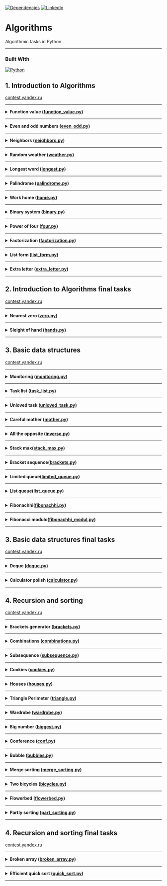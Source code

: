 [![Dependencies][dependency-shield]][dependency-url]
[![LinkedIn][linkedin-shield]][linkedin-url]

# Algorithms

Algorithmic tasks in Python

---

### Built With

[![Python][Python.io]][Python-url]

## 1. Introduction to Algorithms

[contest.yandex.ru](https://contest.yandex.ru/contest/23389/problems/)

---

<details>
<summary>
<b>Function value (<a href="introduction_to_algorithms/function_value.py">function_value.py</a>)</b>
</summary>

#### Description

Vasya is doing a math test: he calculates the value of functions at various points. The weather is fine, and friends
invite Vasya to go for a walk. But the boy decided to finish the test first and only after that go to his friends.
Unfortunately, Vasya does not know how to program yet. But you know how. Help Vasya write the code for the function that
calculates y = ax2 + bx + c. Write a program that will use the coefficients a, b, c and the number x to display the
value of the function at the point x.

#### Enter form

Integers a, x, b, c are given as input separated by a space. At the end of the input is a line break.

#### Expected output

Print one number — the value of the function at the point x.

#### Example

Enter: -8 -5 -2 7
Output: -183

</details>

------

<details>
<summary>
<b>Even and odd numbers (<a href="introduction_to_algorithms/even_odd.py">even_odd.py</a>)</b>
</summary>

#### Description

Imagine an online subway game where the player presses a button and three random numbers appear on the screen. If all
three numbers are of the same parity, the player wins.

Write a program that uses three numbers to determine whether a player has won or not.

#### Enter form

The first line contains three random integers a, b and c. Numbers do not exceed 109 modulo.

#### Expected output

Print "WIN" if the player won, and "FAIL" otherwise.

#### Example

Enter: 7 11 7
Output: WIN

</details>

------
<details>
<summary>
<b>Neighbors (<a href="introduction_to_algorithms/neighbors.py">neighbors.py</a>)</b>
</summary>

#### Description

Given a matrix. You need to write a function that for an element returns all of its neighbors. A neighbor is an element
that is one cell away from the current one to the left, right, up, or down. Diagonal elements are not considered
adjacent.

For example, in matrix A, neighboring elements for (0, 0) will be 2 and 0. And for (2, 1) - 1, 2, 7, 7.

![neighbors.png](neighbors.png)

#### Enter form

The first line contains n — the number of matrix rows. In the second - the number of columns m. The numbers m and n do
not exceed 1000. The next n lines contain a matrix. The elements of the matrix are integers, modulo not exceeding 1000.
The last two lines contain the coordinates of the element whose neighbors are to be found. Indexing starts from zero.

#### Expected output

Type the numbers you need in ascending order, separated by a space.

#### Example

Enter:  
4  
3  
1 2 3  
0 2 6  
7 4 1  
2 7 0  
3  
0

Output: 7 7

</details>

------

<details>
<summary>
<b>Random weather (<a href="introduction_to_algorithms/weather.py">weather.py</a>)</b>
</summary>

#### Description

Your city's weather service has decided to explore the weather in a new way.

Under the air temperature on a particular day, we mean the maximum temperature on that day.

Under the randomness of the weather for n days, the service understands the number of days in which the temperature is
strictly higher than the day before (if such exists) and on the day after the current one (if such exists). For example,
if for 5 days the maximum air temperature was [1, 2, 5, 4, 8] degrees, then the randomness for this period is 2: the
described conditions were fulfilled on the 3rd and 5th days.

Determine the chaotic weather for this period from daily temperature readings.

Note that if the number of readings is n=1, then the only day will be chaotic.

#### Enter form

The first line contains an integer n, the length of the measurement period in days, 1 ≤ n≤ 105. The second line contains
n integers, the temperature values on each of the n days. Temperature values do not exceed 273 modulo.

#### Expected output

Print a single number — randomness for the given period.

#### Example

Enter:  
7  
-1 -10 -8 0 2 0 5

Output: 3

</details>

------

<details>
<summary>
<b>Longest word (<a href="introduction_to_algorithms/longest.py">longest.py</a>)</b>
</summary>

#### Description

To prepare for the seminar, Gaucher should read an article on effective management. Since Gosha wants to plan the day in
advance, he needs to estimate the complexity of the article.

He came up with this evaluation method: a random sentence is taken from the text and the longest word is searched for in
it. Its length will be the conditional complexity of the article.

Help Gosha cope with this task.

#### Enter form

The first line contains the text length L (1 ≤ L ≤ 105).

The next line contains text consisting of lowercase Latin letters and spaces. A word is a sequence of letters not
separated by spaces. Spaces can be at the very beginning of the line and at the very end of it. The text ends with a
line break, this character is not included in the number of other L characters.

#### Expected output

In the first line print the longest word. In the second line print its length. If there are several suitable words,
print the one that occurs first.

#### Example

Enter:  
19  
i love segment tree

Output:  
segment  
7

</details>

------

<details>
<summary>
<b>Palindrome (<a href="introduction_to_algorithms/palindrome.py">palindrome.py</a>)</b>
</summary>

#### Description

Help Vasya understand if the phrase will be a palindrome‎. Only letters and numbers are counted, uppercase and lowercase
letters are considered the same.

The solution should run in O(N), where N is the length of the input string.

#### Enter form

A single line contains a phrase or a word. Letters can only be Latin. The length of the text does not exceed 20,000
characters.

The phrase can consist of lowercase and uppercase Latin letters, numbers, punctuation marks.

#### Expected output

Print "True" if the phrase is a palindrome, and "False" if it is not.

#### Example

Enter: A man, a plan, a canal: Panama

Output: True

</details>

------

<details>
<summary>
<b>Work home (<a href="introduction_to_algorithms/home.py">home.py</a>)</b>
</summary>

#### Description

Vasya has implemented a function that converts an integer from decimal to binary. But it doesn't seem to work out very
well.

Try to write a more efficient program.

Do not use the built-in language tools for converting numbers into binary representation.

#### Enter form

The input is an integer in the range from 0 to 10000.

#### Expected output

Print the binary representation of this number.

#### Example

Enter: 5

Output: 101

</details>

------

<details>
<summary>
<b>Binary system (<a href="introduction_to_algorithms/binary.py">binary.py</a>)</b>
</summary>

#### Description

Timothy wrote down two numbers in the binary system and asked Gosha to print their sum, also in the binary system. The
ability to add binary numbers built into the programming language cannot be used. Help Gosha solve the problem.

The solution should run in O(N), where N is the number of digits of the maximum number in the input.

#### Enter form

Two numbers in binary notation, each on a separate line. The length of each number does not exceed 10,000 characters.

#### Expected output

One number in the binary system.

#### Example

Enter:  
1010  
1011

Output: 10101

</details>

------

<details>
<summary>
<b>Power of four (<a href="introduction_to_algorithms/four.py">four.py</a>)</b>
</summary>

#### Description

Write a program that determines whether a positive integer is a power of 4.

Hint: the power of four will be all numbers of the form 4n, where n is a non-negative integer.

#### Enter form

The input is an integer in the range from 1 to 10000.

#### Expected output

Print "True" if the number is a power of four, "False" otherwise.

#### Example

Enter: 15

Output: False

</details>

------

<details>
<summary>
<b>Factorization (<a href="introduction_to_algorithms/factorization.py">factorization.py</a>)</b>
</summary>

#### Description

The fundamental theorem of arithmetic says: any number can be decomposed into a product of prime factors in a unique
way, up to their permutation. For example:

The number 8 can be represented as 2 × 2 × 2.
The number 50 is like 2 x 5 x 5 (or 5 x 5 x 2, or 5 x 2 x 5). The three variants differ only in the order of the
multipliers.
Factoring a number into prime factors is called factoring a number.

Write a program that factorizes the given number.

#### Enter form

The single line contains the number n (2 ≤ n ≤ 109) to be factorized.

#### Expected output

Print, in non-decreasing order, the prime factors into which the number n is decomposed.

#### Example

Enter: 100

Output: 2 2 5 5

</details>

------

<details>
<summary>
<b>List form (<a href="introduction_to_algorithms/list_form.py">list_form.py</a>)</b>
</summary>

#### Description

Vasya asked Alla to help solve the problem. This time in informatics.

For a non-negative integer X, the list form is an array of its digits from left to right. For example, for 1231 the list
form would be [1,2,3,1]. The input is the number of digits of the number X, the list form of the non-negative number X
and the non-negative number K. The number K does not exceed 10000. The length of the number X does not exceed 1000.

We need to return the list form of the number X + K.

#### Enter form

The first line contains the length of the list form of the number X. The next line contains the list form itself with
digits separated by a space.

The last line contains the number K, 0 ≤ K ≤ 10000.

#### Expected output

Output the list form of the number X+K.

#### Example

Enter:  
4  
1 2 0 0  
34

Output: 1 2 3 4

</details>

------


<details>
<summary>
<b>Extra letter (<a href="introduction_to_algorithms/extra_letter.py">extra_letter.py</a>)</b>
</summary>

#### Description

Vasya really likes problems about strings, so he came up with his own. There are 2 strings s and t, consisting only of
lowercase letters. The string t is obtained by mixing the letters of the string s and adding 1 letter at a random
position. You need to find the added letter.

#### Enter form

The input is strings s and t, separated by a line break. Line lengths do not exceed 1000 characters. Lines are not
empty.

#### Expected output

Print the extra letter.

#### Example

Enter:  
abcd  
abcde

Output: e

</details>

------

## 2. Introduction to Algorithms final tasks

[contest.yandex.ru](https://contest.yandex.ru/contest/23390/problems/)

---

<details>
<summary>
<b>Nearest zero (<a href="introduction_to_algorithms_final_tasks/zero.py">zero.py</a>)</b>
</summary>

#### Description

Timothy is looking for a place to build a house for himself. The street he wants to live on has length n, that is, it
consists of n identical consecutive sections. Each plot is either empty or a house has already been built on it.

Sociable Timothy does not want to live far from other people on this street. Therefore, it is important for him to know
for each site the distance to the nearest empty site. If the plot is empty, this value will be equal to zero - the
distance to itself.

Help Timofey calculate the required distances. For this you have a street map. Houses in the city of Timothy were
numbered in the order in which they were built, so their numbers on the map are not ordered in any way. Empty areas are
marked with zeros.

#### Enter form

The first line contains the length of the street —– n (1 ≤ n ≤ 106). The next line contains n non-negative integers —
the numbers of houses and designations of empty plots on the map (zeroes). It is guaranteed that there is at least one
zero in the sequence. House numbers (positive numbers) are unique and do not exceed 109.

#### Expected output

For each segment, print the distance to the nearest zero. Output the numbers on one line, separating them with spaces.

#### Example

Enter:  
5  
0 1 4 9 0

Output: 0 1 2 1 0

</details>

------

<details>
<summary>
<b>Sleight of hand (<a href="introduction_to_algorithms_final_tasks/hands.py">hands.py</a>)</b>
</summary>

#### Description

The game "Speed typing simulator" is a field of 4x4 keys. In it, at each round, a configuration of numbers and points
appears. Either a dot or a number from 1 to 9 is written on the key.

At time t, the player must simultaneously press all the keys on which the number t is written. Gosha and Timofey can
press k keys each at the same time. If at time t all the necessary keys are pressed, then the players get 1 point.

Find the number of points that Gosha and Timofey can earn if they press the keys together.

![hands.png](hands.png)

#### Enter form

The first line contains an integer k (1 ≤ k ≤ 5).

In the next four lines, the type of the simulator is specified - 4 characters in each line. Each character is either a
dot or a number from 1 to 9. The characters on the same line are consecutive and are not separated by spaces.

#### Expected output

Print a single number, the maximum number of points that Gosha and Timofey can get.

#### Example

Enter:  
2  
1231  
2..2  
2..2  
2..2

Output: 2

</details>

------

## 3. Basic data structures

[contest.yandex.ru](https://contest.yandex.ru/contest/23758/problems/)

---

<details>
<summary>
<b>Monitoring (<a href="basic_data_structures/monitoring.py">monitoring.py</a>)</b>
</summary>

#### Description

Alla received a task related to monitoring the operation of various servers. It is required to understand how long
certain requests are processed on specific servers. This information must be stored in a matrix, where the column number
corresponds to the request ID, and the row number corresponds to the server ID. Alla mixed up rows and columns in
places. It happens to everyone. Help her fix the bug.

There is an m × n matrix. You need to write a function that transposes it.

The transposed matrix is obtained from the original matrix by replacing rows with columns.

For example, for matrix A (on the left), the following matrix will be transposed (on the right):

![monitoring.png](monitoring.png)

#### Enter form

The first line contains the number n — the number of matrix rows.
The second line contains m — the number of columns, m and n do not exceed 1000. The next n lines contain a matrix. The
numbers in it do not exceed 1000 in absolute value.

#### Expected output

The function should print the elements of the list, one per line.

#### Example

Enter:  
4  
3  
1 2 3  
0 2 6  
7 4 1  
2 7 0

Output:
1 0 7 2  
2 2 4 7  
3 6 1 0

</details>

------

<details>
<summary>
<b>Task list (<a href="basic_data_structures/task_list.py">task_list.py</a>)</b>
</summary>

#### Description

Vasya needs to print out his to-do list for today. Help him: write a function that prints all of his cases. It is known
that Vasya has no more than 5000 cases
Attention: in this task it is not necessary to read the input data. You only need to write a function that takes the
head of the list as input and prints its elements. The following is a description of a structure that defines a list
node.

#### Enter form

-||-

#### Expected output

The function should print the elements of the list, one per line.

</details>

------

<details>
<summary>
<b>Unloved task (<a href="basic_data_structures/unloved_task.py">unloved_task.py</a>)</b>
</summary>

#### Description

Vasya thinks about what he can not do from the to-do list that he has compiled. But it seems that all points are very
important! Vasya decides to think of a number and delete the case that goes under this number. The to-do list is
presented as a singly linked list. Write a solution function that takes as input the head of the list and the number of
the case to be deleted and returns the head of the updated list.

Attention: in this task it is not necessary to read the input data. You only need to write a function that takes as
input the head of the list and the number of the element to be removed and returns the head of the updated list.

#### Enter form

-||-

#### Expected output

Return the head of the list that has the desired element removed.

</details>

------

<details>
<summary>
<b>Careful mother (<a href="basic_data_structures/mother.py">mother.py</a>)</b>
</summary>

#### Description

Vasya's mother wants to know what her son plans to do and when. Help her: write a solution function that determines the
index of the first occurrence of the value passed to it as input in the linked list, if the value is present.
Attention: in this task it is not necessary to read the input data. You only need to write a function that takes the
head of the list and the element you are looking for as input, and returns an integer - the index of the found element
or -1.

#### Enter form

The input function takes the head of a singly linked list and the element to be found. The list length does not exceed
10000 elements. The list is never empty.

#### Expected output

The function returns the index of the first occurrence of the searched element in the list (indexing starts from zero).
If the element is not found, -1 should be returned.

</details>

------

<details>
<summary>
<b>All the opposite (<a href="basic_data_structures/inverse.py">inverse.py</a>)</b>
</summary>

#### Description

Vasya decided to confuse his mother by doing things in reverse order. His to-do list is now stored in a doubly linked
list. Write a function that returns a list in reverse order.
Attention: in this task it is not necessary to read the input data. You only need to write a function that takes the
head of a doubly linked list as input and returns the head of a reversed list. Below is a description of the structure
that defines the top of the list.

#### Enter form

The function takes as input a single argument, the head of a doubly linked list.
The list length does not exceed 1000 elements. The list is never empty.

#### Expected output

The function should return the head of the expanded list.

</details>

------

<details>
<summary>
<b>Stack max(<a href="basic_data_structures/stack_max.py">stack_max.py</a>)</b>
</summary>

#### Description

You need to implement a StackMax class that supports the operation of determining the maximum among all elements in the
stack. The class must support the operations push(x), where x is an integer, pop() and get_max().

#### Enter form

The first line contains one number n — the number of commands, which does not exceed 10000. The next n lines contain
commands. Commands can be of the following types:

push(x) - push the number x to the stack;
pop() - remove a number from the top of the stack;
get_max() - print the maximum number on the stack;
If the stack is empty, print "None" when calling the get_max() command, and "error" for the pop() command.

#### Expected output

For each get_max() command, print the result of its execution. If the stack is empty, print "None" for the get_max()
command. If there is a removal from an empty stack, print "error".

#### Example

Enter:  
8  
get_max  
push 7  
pop  
push -2  
push -1  
pop  
get_max  
get_max

Output:  
None  
-2  
-2

</details>

------

<details>
<summary>
<b>Bracket sequence(<a href="basic_data_structures/brackets.py">brackets.py</a>)</b>
</summary>

#### Description

Here is the task that Timofey offered at the interview to one of the candidates. If you have not come across it yet,
then you will surely come across it - it is quite popular.

Given a bracket sequence. We need to determine if it is correct.

We will adhere to the following definition:

the empty string is a valid bracket sequence;
a regular bracket sequence taken in brackets of the same type is a regular bracket sequence;
a correct bracket sequence with a correct bracket sequence attached to the left or right is also correct.
The input is a sequence of brackets of three types: [], (), {}.
Write a function is_correct_bracket_seq that takes a bracket sequence as input and returns True if the sequence is
correct, False otherwise.

#### Enter form

The input is a single string containing a bracket sequence. The brackets are written in a row, without spaces.

#### Expected output

Print "True" or "False".

#### Example

Enter:  
8  
get_max  
push 7  
pop  
push -2  
push -1  
pop  
get_max  
get_max

Output:  
None  
-2  
-2

</details>

------

<details>
<summary>
<b>Limited queue(<a href="basic_data_structures/limited_queue.py">limited_queue.py</a>)</b>
</summary>

#### Description

Astrologers have announced a day of limited queues. Timofey needs to write a MyQueueSized class that takes a max_size
parameter, which means the maximum allowable number of elements in the queue.

Help him - implement a program that will emulate the operation of such a queue. The functions to be supported are
described in the input format.

#### Enter form

The first line contains one number — the number of commands, it does not exceed 5000.
The second line specifies the maximum allowable queue size, it does not exceed 5000.
The commands follow, one per line. Commands can be of the following types:

push(x) - add the number x to the queue;
pop() - remove a number from the queue and print;
peek() - print the first number in the queue;
size() - return the size of the queue;
If the allowed queue size is exceeded, "error" should be displayed. When calling the pop() or peek() operations on an
empty queue, output "None".

#### Expected output

Print the results of the desired commands, one per line.

#### Example

Enter:  
8  
2  
peek  
push 5  
push 2  
peek  
size  
size  
push 1  
size

Output:  
None  
5  
2  
2  
error  
2

</details>

------

<details>
<summary>
<b>List queue(<a href="basic_data_structures/list_queue.py">list_queue.py</a>)</b>
</summary>

#### Description

Timothy's favorite variant of a queue is a queue written using a linked list. Help him make it happen. The queue must
support the execution of three commands:

get() - get the element at the head of the queue and remove it. If the queue is empty, print "error".
put(x) - add the number x to the queue
size() - display the current size of the queue

#### Enter form

The first line contains the number of commands n — an integer not exceeding 1000. Each of the next n lines contains
commands one line at a time.

#### Expected output

Print the answer to each query, one per line.

#### Example

Enter:  
10  
put -34  
put -23  
get  
size  
get  
size  
get  
get  
put 80  
size

Output:  
-34  
1  
-23  
0  
error  
error  
1

</details>

------

<details>
<summary>
<b>Fibonachhi(<a href="basic_data_structures/fibonachhi.py">fibonachhi.py</a>)</b>
</summary>

#### Description

Timothy had n (0≤n≤32) trainees. Each trainee wanted to be better than their predecessors, so
the i-trainee made as many commits as the sum of the previous two trainees. The first two interns were less proactive -
they made one commit each.
Let Fi - number of commits made i-trainee (trainees are numbered from zero). Then the following is done:
F0=F1=1. For all i≥2 it will be Fi=F(i−1)+F(i−2).Determine how much code the next intern will write - find Fn.
The solution must be implemented recursively.

#### Enter form

The input is n - is an integer in the range 0-32.

#### Expected output

Need to withdraw Fn.

#### Example

Enter:  5

Output:  8

</details>

------

<details>
<summary>
<b>Fibonacci modulo(<a href="basic_data_structures/fibonachhi_modul.py">fibonachhi_modul.py</a>)</b>
</summary>

#### Description

Timofey had a lot of trainees, as many as N (0 ≤ N ≤ 106) people. Each trainee wanted to be better than their
predecessors, so the i-th trainee made as many commits as the sum of the two previous trainees did. The first two
interns were less proactive - they made one commit each.

Let Fi be the number of commits made by the i-th trainee (the trainees are numbered from zero). The first two trainees
made one commit each: F0=F1=1. For all i≥ 2 we have Fi=Fi−1+Fi−2.

Determine how much code the next trainee will write - find the last k digits of the number Fn.

#### Enter form

The first line contains two space-separated integers n (0 ≤ n ≤ 106) and k (1 ≤ k ≤ 8).

#### Expected output

Print a single number, the last k digits of Fn.

If the desired number has less than k digits, then print the number itself without leading zeros.

#### Example

Enter:  10 1

Output:  9

</details>

------

## 3. Basic data structures final tasks

[contest.yandex.ru](https://contest.yandex.ru/contest/23759/problems)

---

<details>
<summary>
<b>Deque (<a href="basic_data_structures_final_tasks/deque.py">deque.py</a>)</b>
</summary>

#### Description

Gosha implemented the Dec data structure, the maximum size of which is determined by a given number. Methods push_back(
x), push_front(x), pop_back(), pop_front() worked correctly. But, if there were many elements in the deck, the program
worked for a very long time. The fact is that not all operations were performed in O(1). Help Gosh! Write an efficient
implementation.

Attention: when implementing, use a ring buffer.

#### Enter form

The first line contains the number of commands n — an integer not exceeding 100000. The second line contains the number
m — the maximum deque size. It does not exceed 50000. The next n lines contain one of the commands:

push_back(value) - add an element to the end of the deque. If the deque already contains the maximum number of elements,
print "error".  
push_front(value) - add an element to the front of the deque. If the deque already contains the maximum number of
elements, print "error".  
pop_front() - Display the first element of the deque and remove it. If deque was empty, print "error".  
pop_back() - print the last element of the deque and remove it. If deque was empty, print "error".
Value is an integer, modulo not exceeding 1000.

#### Expected output

Print the result of each command on a separate line. No output is required for successful push_back(x) and push_front(x)
requests.

#### Example

Enter:  
7  
10  
push_front -855  
push_front 0  
pop_back  
pop_back  
push_back 844  
pop_back  
push_back 823

Output:  
-855  
0  
844

</details>

------

<details>
<summary>
<b>Calculator polish (<a href="basic_data_structures_final_tasks/calculator.py">calculator.py</a>)</b>
</summary>

#### Description

The task is related to reverse Polish notation. It is used to parse arithmetic expressions. It is also sometimes called
postfix notation.

In postfix notation, the operands are placed before the operator signs.

Example 1:
3 4+
means 3 + 4 and equals 7

Example 2:
12 5 /
Since the division is integer, the result is 2.

Example 3:
10 2 4 * -
means 10 - 2 * 4 and equals 2

Let's take a closer look at the last example:

The * sign is immediately after the numbers 2 and 4, which means that you need to apply the operation that this sign
denotes to them, that is, multiply these two numbers. As a result, we get 8.

After that, the expression will take the form:

10 8 -

The minus operation must be applied to the two numbers preceding it, that is, 10 and 8. As a result, we get 2.

Let's consider the algorithm in more detail. To implement it, we will use the stack.

To calculate the value of an expression written in reverse Polish notation, you need to read the expression from left to
right and follow these steps:

Input character processing:
If an operand is given as input, it is pushed onto the top of the stack.
If an operation sign is given to the input, then this operation is performed on the required number of values taken from
the stack in the order of addition. The result of the performed operation is placed on the top of the stack.
If the input character set is not fully processed, go to step 1.
After the input character set has been completely processed, the result of the expression evaluation is at the top of
the stack. If there are several numbers left on the stack, then only the top element should be displayed.
A note about negative numbers and division: in this problem, division refers to mathematical integer division. This
means that it always rounds down. Namely: if a / b = c, then b ⋅ c is the largest number that does not exceed a and is
simultaneously divisible by b without remainder.

For example, -1 / 3 = -1. Be careful: in C++, Java, and Go, for example, number division works differently.

In the current problem, it is guaranteed that there is no division by a negative number.

#### Enter form

The single line contains an expression written in reverse Polish notation. Numbers and arithmetic operations are written
with a space.

Operations can be given as input: +, -, *, / and numbers, modulo not exceeding 10000.

It is guaranteed that the value of intermediate expressions in the test data modulo is not more than 50000.

#### Expected output

Print a single number — the value of the expression.

#### Example

Enter: 7 2 + 4 * 2 +

Output: 38

</details>

------

## 4. Recursion and sorting

[contest.yandex.ru](https://contest.yandex.ru/contest/24734/problems/)

---

<details>
<summary>
<b>Brackets generator (<a href="recursion_sorting/brackets.py">brackets.py</a>)</b>
</summary>

#### Description

Rita, on behalf of Timothy, puts things in order in the correct bracket sequences (PSP), consisting only of
parentheses (). To do this, it needs to generate all PSPs of length 2n in alphabetical order — the alphabet consists
of ( and ) and the opening parenthesis comes before the closing one.

Help Rita — write a program that, given n, will output all the PSPs in the required order.

Let's consider the second example. It is necessary to derive the PSP from four characters. There are only two of them:

(())
()()
(()) comes before ()(), since their first character is the same, and the second position of the first PSP is (, which
comes before ).

#### Enter form

The function takes n as input, an integer from 0 to 10.

#### Expected output

The function should print all possible bracket sequences of the given length in alphabetical (lexicographical) order.

#### Example

Enter: 3

Output:  
((()))  
(()())  
(())()  
()(())  
()()()

</details>

------

<details>
<summary>
<b>Combinations (<a href="recursion_sorting/combinations.py">combinations.py</a>)</b>
</summary>

#### Description

On the keyboard of old mobile phones, each number corresponded to several letters. Like that:

2:'abc',  
3:'def',  
4:'ghi',  
5:'jkl',  
6:'mno',  
7:'pqrs',  
8:'tuv',  
9:'wxyz'

You know in what order the phone buttons were pressed, excluding repetitions. Type all combinations of letters that can
be typed in such a sequence of clicks.

#### Enter form

The input is a string consisting of numbers 2-9 inclusive. The string length does not exceed 10 characters.

#### Expected output

Output all possible combinations of letters separated by spaces.

#### Example

Enter: 23

Output: ad ae af bd be bf cd ce cf

</details>

------

<details>
<summary>
<b>Subsequence (<a href="recursion_sorting/subsequence.py">subsequence.py</a>)</b>
</summary>

#### Description

Gosha likes to play the game "Subsequence": given 2 strings, and you need to figure out if the first one is a
subsequence of the second one. When the lines are long enough, it's very difficult to answer this question just by
looking at them. Help Gosha write a function that solves this problem.

#### Enter form

The first line contains the string s.

The second contains the string t.

Both strings consist of small Latin letters, string lengths do not exceed 150000. The strings cannot be empty.

#### Expected output

Print True if s is a subsequence of t, otherwise False.

#### Example

Enter:  
abc  
ahbgdcu

Output: True

</details>

------

<details>
<summary>
<b>Cookies (<a href="recursion_sorting/cookies.py">cookies.py</a>)</b>
</summary>

#### Description

Vasya's classmates came to visit. His mother decided to treat the children with cookies.

But not everything is so simple. Cookies can be of different sizes. And every child has a greed factor - the minimum
size of a cookie that he will take. We need to find out how many guys will be satisfied in the best case, when they
perform optimally.

Each child can take no more than one cookie.

#### Enter form

The first line contains n — the number of children.

The second contains n space-separated numbers, each of which is the child's greed factor. These are natural numbers not
exceeding 1000.

The next line contains number m, the number of cookies.

Next — m natural numbers separated by a space — the size of the cookies. The sizes of cookies do not exceed 1000.

Both numbers n and m do not exceed 10000.

#### Expected output

You need to print one number - the number of children who will be satisfied

#### Example

Enter:  
2  
1 2  
3  
2 1 3

Output: 2

</details>

------

<details>
<summary>
<b>Houses (<a href="recursion_sorting/houses.py">houses.py</a>)</b>
</summary>

#### Description

Timofey decided to buy several houses in the famous Algos archipelago among developers. He found n ads for sale, where
the cost of each house is indicated in Algos francs. And Timothy has k francs. Help him determine what is the largest
number of houses on the Algos he can buy for this money.

#### Enter form

The first line contains space-separated natural numbers n and k.

n is the number of houses that Timofey considers, it does not exceed 100,000;

k - total budget, does not exceed 100000;

The next line contains n house prices separated by a space. Each of the numbers does not exceed 100000. All values are
natural numbers.

#### Expected output

Print a single number — the maximum number of houses that Timothy can buy.

#### Example

Enter:  
3 1000  
350 999 200

Output: 2

</details>

------

<details>
<summary>
<b>Triangle Perimeter (<a href="recursion_sorting/triangle.py">triangle.py</a>)</b>
</summary>

#### Description

Before going to bed, Rita decided to play a game on her phone. An array of integers is given, in which each element
represents the length of a side of a triangle. It is necessary to determine the maximum possible perimeter of a triangle
made up of sides with lengths from a given array. Help Rita finish the game as soon as possible and go to bed.

Recall that three segments with lengths a ≤ b ≤ c can form a triangle if the triangle inequality holds: c < a + b

Let's take an example:
given the lengths of the sides 6, 3, 3, 2. Let's try to choose 6 as the largest side. The triangle inequality cannot be
satisfied, since 3, 3, 2 are left - the maximum sum of them is 6.

Without the six, the remaining three segments already form a triangle with sides 3, 3, 2.
The inequality is true: 3 < 3+ 2. The perimeter is 3 + 3 + 2 = 8.

#### Enter form

The first line contains the number of segments n, 3≤ n≤ 10000.

The second line contains n non-negative numbers not exceeding 10,000, the lengths of the segments.

#### Expected output

You need to print one number - the largest perimeter of the triangle.

It is guaranteed that there is always a triple of numbers that can form a triangle.

#### Example

Enter:  
4  
6 3 3 2

Output: 8

</details>

------

<details>
<summary>
<b>Wardrobe (<a href="recursion_sorting/wardrobe.py">wardrobe.py</a>)</b>
</summary>

#### Description

Rita decided to keep only three colors of clothes: pink, yellow and crimson. With the other colors out of the way, Rita
wanted to sort her new wardrobe by color. First, things should go pink, then - yellow, and at the end - raspberry. Help
Rita cope with this task.

#### Enter form

The first line contains the number of items in the wardrobe: n - it does not exceed 1000000. The second line contains an
array that specifies the color for each item. Pink is 0, yellow is 1, magenta is 2.

#### Expected output

It is necessary to output the colors of objects in the correct order, separated by a space.

#### Example

Enter:  
7  
0 2 1 2 0 0 1

Output: 0 0 0 1 1 2 2

</details>

------

<details>
<summary>
<b>Big number (<a href="recursion_sorting/biggest.py">biggest.py</a>)</b>
</summary>

#### Description

In the evening, the guys decided to play the game "Big Number".
Numbers are given. It is necessary to determine what is the largest number that can be formed from them.

#### Enter form

The first line contains n — the number of numbers. It does not exceed 100.
The second line contains n space-separated non-negative numbers, each of which does not exceed 1000.

#### Expected output

You need to print the largest number that can be made from the given numbers.

#### Example

Enter:  
3  
15 56 2

Output: 56215

</details>

------

<details>
<summary>
<b>Conference (<a href="recursion_sorting/conf.py">conf.py</a>)</b>
</summary>

#### Description

The IT conference was attended by students from different universities from all over the country. For each student, the
ID of the university where he studies is known.

Timofey suggested to Rita to find out from which k universities the largest number of students came to the conference.

#### Enter form

The first line gives the number of students in the list — n (1 ≤ n ≤ 15,000).

The second line contains n space-separated integers — the university ID of each student. Each number ranges from 0 to
10,000.

The third line contains one number k.

#### Expected output

Print space-separated k IDs of universities with the maximum number of participants. They should be sorted in descending
order of popularity (by the number of guests from a particular university). If more than one university has the same
number of students, then display their IDs in ascending order.

#### Example

Enter:  
7  
1 2 3 1 2 3 4  
3

Output: 1 2 3

</details>

------

<details>
<summary>
<b>Bubble (<a href="recursion_sorting/bubbles.py">bubbles.py</a>)</b>
</summary>

#### Description

At each iteration, we go through the array, comparing pairs of adjacent elements in turn. If the element at position I
is greater than the element at position i + 1, swap them. After the first iteration, the largest element will pop up at
the end of the array.

We go through the array, performing the specified actions until, at the next iteration, it turns out that the exchanges
are no longer needed, that is, the array has already been sorted.

After no more than n – 1 iterations, the execution of the algorithm ends, since at each iteration at least one element
is in the correct position.

Help Gosha write the code for the algorithm.

#### Enter form

The first line contains a natural number n — the length of the array, 2 ≤ n ≤ 1000.
The second line contains n space-separated integers.
Each of the numbers does not exceed 1000 in absolute value.

Note that only 2 rows need to be read: the value n and the input array.

#### Expected output

After each pass through the array, on which some elements are swapped, output its intermediate state.
Thus, if the sorting is completed in k iterations changing the array, then you need to output k lines with n numbers
each — the elements of the array after each of the iterations.
If the array was originally sorted, then just output it.

#### Example

Enter:  
5  
4 3 9 2 1

Output:  
3 4 2 1 9  
3 2 1 4 9  
2 1 3 4 9  
1 2 3 4 9

</details>

------

<details>
<summary>
<b>Merge sorting (<a href="recursion_sorting/merge_sorting.py">merge_sorting.py</a>)</b>
</summary>

#### Description

Gaucher was given the task of writing a beautiful merge sort. Therefore, Gaucher must implement separately the merge
function and the merge_sort function.

* The merge function takes two sorted arrays, merges them into one sorted array, and returns it. If the required
  signature
  is merge(array, left, mid, right), then the first array is given as a half-interval [left,mid) array, and the second -
  a half-interval [mid,right) array.
* The merge_sort function takes some subarray to be sorted. A subarray is defined by a half-interval - its beginning and
  end. The function must sort the subarray passed to it, it does not return anything.
* The merge_sort function splits a half-interval into two halves and recursively calls the sort separately for each.
  Then the two sorted arrays are merged into one using merge.

Note that it is the half-intervals that are passed to the function. [begin,end), that is, the right end is not included.
For example, if you call merge_sort(arr, 0, 4), where arr=[4,5,3,0,1,2], then
only the first four elements will be sorted, the modified array will look like arr=[0,3,4,5,1,2].
Implement these two functions.

#### Enter form

The array passed to the function consists of integers not exceeding in absolute value 10(9). The length of the range to
be sorted does not exceed 10(5).

</details>

------

<details>
<summary>
<b>Two bicycles (<a href="recursion_sorting/bicycles.py">bicycles.py</a>)</b>
</summary>

#### Description

Vasya decided to save up money for two identical bicycles - for himself and his sister. Vasya has a piggy bank, into
which he can add money every day (if, of course, he has such a financial opportunity). In the process of accumulation,
Vasya does not take money out of the piggy bank.

You have information about the growth of Vasya's savings - how much money Vasya had in the piggy bank on each day.

Your task is to determine, given the cost of the bicycle,

the first day on which Vasya could buy one bike,
and the first day Vasya could buy two bicycles.

#### Enter form

The first line contains the number of days n during which Vasya's savings were observed. 1 ≤ n ≤ 10(6).

The next line contains n non-negative integers. The numbers are in non-decreasing order. Each of the numbers does not
exceed 10(6).

The third line contains a positive integer s — the cost of the bike. This number does not exceed 10(6).

#### Expected output

You need to display two numbers — the numbers of days according to the condition of the problem.

If the required amount was not found in the piggy bank, you need to return -1 instead of the day number.

#### Example

Enter:  
6  
1 2 4 4 4 4  
3

Output: 3 -1

</details>

------

<details>
<summary>
<b>Flowerbed (<a href="recursion_sorting/flowerbed.py">flowerbed.py</a>)</b>
</summary>

#### Description

Alla wanted to have narrow flower beds with tulips under her window. On the diagram of the land plot, flower beds are
indicated simply by horizontal segments lying on one straight line. n gardeners were hired for landscaping. Each of them
processed some segment on the diagram. The process was not very well organized, sometimes the same segment or part of it
could be processed by several gardeners at once. Thus, the segments cultivated by two different gardeners merge into
one. The continuous processed segment will then become a flower bed. It is necessary to determine the boundaries of
future flower beds.
Consider examples.
Example 1:
Two identical segments [7,8] and [7,8] merge into one, but then they are covered by a segment [6,10]. Thus, we have two
flower beds with coordinates [2,3] and [6,10].
Example 2
Segments [2,3],[3,4] and [3,4] merge into one piece [2,4]. Line segment [5,6] does not merge with anyone, add it to the
answer.

#### Enter form

327 / 5,000
Translation results
Translation result
The first line contains the number of gardeners n. The number of gardeners does not exceed 100000.In the next n the rows
contain space-separated coordinates of the flowerbeds in the following format: start end, where start is the
start coordinate, end is the end coordinate. Both numbers are integers, non-negative and do not exceed 10(7) start is
strictly less than end.

#### Expected output

You need to display the coordinates of each of the resulting flower beds in separate lines. The data should be displayed
in sorted order - first the flowerbeds with smaller coordinates, then - with larger ones.

#### Example

Enter:  
4  
7 8  
7 8  
2 3  
6 10

Output:   
2 3  
6 10

</details>

------


<details>
<summary>
<b>Partly sorting (<a href="recursion_sorting/part_sorting.py">part_sorting.py</a>)</b>
</summary>

#### Description

After Gosha learned about merge sort and quick sort, he decided to come up with his own sorting method, which would
involve dividing the data into parts.
He named his sorting Partial.
This method can sort n unique numbers a1, a2, … , an ranging from 0 to n - 1.
The sorting algorithm consists of three steps:

* Split the original sequence into k blocks B1, …, Bk. Blocks can have different sizes. If block size i is si, then B1
  ={
  a1, …, as1 }, B2 = { as1 + 1, … , as1 + s2 } and so on.
* Sort each of the blocks.
* Merge blocks - write first the sorted block B1, then B2, ... , Bk

Partial sorting is better than normal sorting if, in the first paragraph, we can break the sequence into a large
number of blocks. However, not every such partition is suitable. Determine the maximum number of blocks into which the
original sequence can be divided in order for the sort to work correctly.
Consider an example: a = [3, 2, 0, 1, 4, 6, 5].
The minimum size of the first block B1 is 4. If we take only the first two elements, then the sorted sequence will
start with a two, which is wrong. If you take the first three elements, then the sequence will start from zero, but
after it immediately go two. The first four elements already guarantee the correct prefix after the blocks are merged.
The four can be taken as an independent block of one element. The last two elements must be combined into a third block.
Thus:

B1 = { 3, 2, 0, 1 }
B2 = {4}
B3 = { 6, 5 }

In this example, the answer is 3. The maximum number of blocks is three.

#### Enter form

The first line contains n — the number of numbers to sort (n ≤ 1000).
The next line contains numbers from 0 to n - 1, which must be divided into blocks.

#### Expected output

Output the maximum number of blocks into which data can be divided using the Partial sort method.

#### Example

Enter:  
5  
1 0 2 3 4

Output: 4

</details>

------

## 4. Recursion and sorting final tasks

[contest.yandex.ru](https://contest.yandex.ru/contest/24735/problems/)

---

<details>
<summary>
<b>Broken array (<a href="recursion_sorting_final_tasks/broken_array.py">broken_array.py</a>)</b>
</summary>

#### Description

Alla made a mistake when copying from one data structure to another. She stored an array of numbers in a ring buffer.
The array was sorted in ascending order, and it was possible to find an element in it in logarithmic time. Alla copied
the data from the ring buffer into a regular array, but shifted the data of the original sorted sequence. Now the array
is not sorted. However, it is necessary to provide the ability to find an element in it for O(log n).
It can be assumed that the array contains only unique elements.

#### Enter form

The function takes an array of natural numbers and the desired number k. The length of the array does not exceed 10000.
Array elements and number k do not outweigh 10000. In the examples:
The first line contains a number n -- is the length of the array.
The second line contains a positive number - k is the desired element.
Further, in the line, separated by a space, is written n natural numbers are array elements.

#### Expected output

The function must return the index of the element equal to k, if there is one in the array (numbering from zero). If the
element is not found, the function should return − 1. The array cannot be changed.
To cut off inefficient solutions, your function will run from 100000 to 1000000 once.

#### Example

Enter:  
9  
5  
19 21 100 101 1 4 5 7 12

Output: 6

</details>

------

<details>
<summary>
<b>Efficient quick sort (<a href="recursion_sorting_final_tasks/quick_sort.py">quick_sort.py</a>)</b>
</summary>

#### Description

Timofey decided to organize a sports programming competition to find talented interns. Tasks are selected, participants
are registered, tests are written. It remains to figure out how the winner will be determined at the end of the
competition.

Each participant has a unique login. When the competition ends, two indicators will be attached to it: the number of
solved problems Pi and the size of the penalty Fi. The penalty is calculated for unsuccessful attempts and time spent on
the task.

Timofey decided to sort the table of results in the following way: when comparing two participants, the one with more
problems solved will go higher. If the number of solved problems is equal, the participant with the lowest penalty goes
first. If the penalties are the same, then the first one will be the one whose login comes earlier in alphabetical (
lexicographical) order.

Timofey ordered sweatshirts for the winners and went to the store to pick them up the day before. In his absence, he
commissioned you to implement a quick sort algorithm for the results table. Since Timothy loves sports programming and
doesn't like wasting RAM, your sorting implementation cannot consume O(n) additional memory for intermediate data (this
modification of quicksort is called "in-place").

How in-place quick sort works
As in the case of normal quicksort, which uses additional memory, you need to select a pivot element (eng. pivot), and
then reorder the array. Let's make it so that at first there are elements that do not exceed the pivot, and then -
greater than the pivot.

The sort is then called recursively on the two resulting parts. It is at the stage of dividing elements into groups in
the usual algorithm that additional memory is used. Now let's figure out how to implement this in-place step.

Suppose we have somehow chosen a reference element. Let's get two pointers left and right, which will initially point to
the left and right ends of the segment, respectively. Then we will move the left pointer to the right until it points to
an element smaller than the reference one. Similarly, we move the right pointer to the left while it is on the element
that exceeds the reference one. As a result, it turns out that to the left of left all elements exactly belong to the
first group, and to the right of right - to the second. Elements with pointers are out of order. Let's swap them (most
programming languages use the swap() function) and advance pointers to the next elements. We will repeat this action
until left and right collide.
The figure shows an example of splitting at pivot=5. The left pointer is blue, the right pointer is orange.

![quick_sort.png](quick_sort.png)

#### Enter form

The first line contains the number of participants n, 1 ≤ n ≤ 100 000.
Each of the next n lines contains information about one of the participants.
The i-th participant is described by three parameters:

* a unique login (a string of small Latin letters no longer than 20)
* the number of solved problems Pi
* fi fine
  Fi and Pi are integers ranging from 0 to 109.

#### Expected output

For a sorted list of participants, print their logins in order, one per line.

#### Example

Enter:  
5  
alla 4 100  
gena 6 1000  
gosha 2 90  
rita 2 90  
timofey 4 80

Output:  
gena  
timofey  
alla  
gosha  
rita

</details>

------
<!-- MARKDOWN LINKS & IMAGES -->

[dependency-shield]: https://img.shields.io/badge/Dependency_Graph-darkgreen?style=for-the-badge

[dependency-url]: https://github.com/Lesash13/algoritms/network/dependencies

[linkedin-shield]: https://img.shields.io/badge/-LinkedIn-black.svg?style=for-the-badge&logo=linkedin&colorB=darkblue

[linkedin-url]: https://www.linkedin.com/in/victoriya-mitrofanova-96839278/

[Python.io]: https://img.shields.io/badge/-Python-yellow?style=for-the-badge&logo=python

[Python-url]: https://www.python.org/
